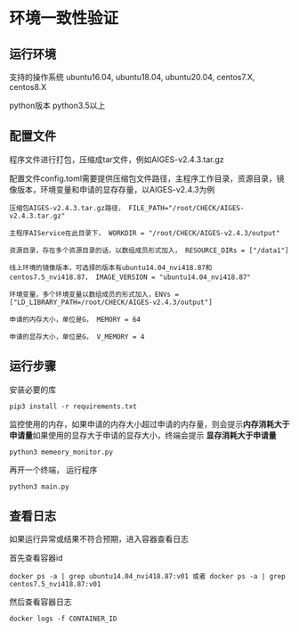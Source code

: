 **环境一致性验证**
==========================

**运行环境**
-------------------

支持的操作系统  ubuntu16.04, ubuntu18.04, ubuntu20.04, centos7.X, centos8.X

python版本 python3.5以上

**配置文件**
----------

程序文件进行打包，压缩成tar文件，例如AIGES-v2.4.3.tar.gz

配置文件config.toml需要提供压缩包文件路径，主程序工作目录，资源目录，镜像版本，环境变量和申请的显存存量，以AIGES-v2.4.3为例
    
    压缩包AIGES-v2.4.3.tar.gz路径， FILE_PATH="/root/CHECK/AIGES-v2.4.3.tar.gz" 
    
    主程序AIService在此目录下， WORKDIR = "/root/CHECK/AIGES-v2.4.3/output" 
    
    资源目录，存在多个资源目录的话，以数组成员形式加入， RESOURCE_DIRs = ["/data1"] 
    
    线上环境的镜像版本，可选择的版本有ubuntu14.04_nvi418.87和centos7.5_nvi418.87， IMAGE_VERSION = "ubuntu14.04_nvi418.87" 
    
    环境变量，多个环境变量以数组成员的形式加入，ENVs = ["LD_LIBRARY_PATH=/root/CHECK/AIGES-v2.4.3/output"] 
    
    申请的内存大小，单位是G， MEMORY = 64
    
    申请的显存大小，单位是G， V_MEMORY = 4 

**运行步骤**
----------------------

安装必要的库

    pip3 install -r requirements.txt

监控使用的内存，如果申请的内存大小超过申请的内存量，则会提示**内存消耗大于申请量**如果使用的显存大于申请的显存大小，终端会提示 **显存消耗大于申请量**

    python3 memeory_monitor.py

再开一个终端， 运行程序

    python3 main.py

**查看日志**
----------------------
如果运行异常或结果不符合预期，进入容器查看日志

首先查看容器id

    docker ps -a | grep ubuntu14.04_nvi418.87:v01 或者 docker ps -a | grep centos7.5_nvi418.87:v01

然后查看容器日志

    docker logs -f CONTAINER_ID 

    


    
